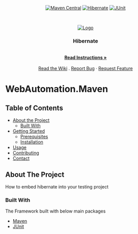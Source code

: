 <!-- PROJECT SHIELDS -->
<p align="center">        
    <a href="http://maven.apache.org" alt="Maven">
        <img alt="Maven Central" src="https://img.shields.io/maven-central/v/org.apache.maven/apache-maven"></a>  
    <a href="https://hibernate.org/" alt="Hibernate">
        <img alt="Hibernate" src="https://img.shields.io/badge/Hibernate-5.4.18.Final-blue"></a>      
    <a href="https://junit.org/junit5/" alt="JUnit">
        <img alt="JUnit" src="https://img.shields.io/badge/JUnit-4.11-blue"></a>      
</p>

<!-- PROJECT LOGO -->
<br />
<p align="center">
  <a href="https://github.com/mahmoudazaid/HibernateDemo">
    <img src="images/Hibernate_logo.jpg" alt="Logo">
  </a>

  <h3 align="center">Hibernate</h3>
   <p align="center">
    <br />
    <a href="#about-the-project"><strong>Read Instructions »</strong></a>
    <br />
    <br />  
    <a href="https://github.com/mahmoudazaid/HibernateDemo/wiki">Read the Wiki</a>
    .
    <a href="https://github.com/mahmoudazaid/HibernateDemo/issues">Report Bug</a>
    ·
    <a href="https://github.com/mahmoudazaid/HibernateDemo/issues">Request Feature</a>
  </p>
</p>

# WebAutomation.Maven

<!-- TABLE OF CONTENTS -->
## Table of Contents

* [About the Project](#about-the-project)
  * [Built With](#built-with)
* [Getting Started](#getting-started)
  * [Prerequisites](#prerequisites)
  * [Installation](#installation)
* [Usage](#usage)
* [Contributing](#contributing)
* [Contact](#contact)

<!-- ABOUT THE PROJECT -->

## About The Project
How to embed hibernate into your testing project

### Built With
The Framework built with below main packages
* [Maven](http://maven.apache.org/)
* [JUnit](https://junit.org/junit5/)
